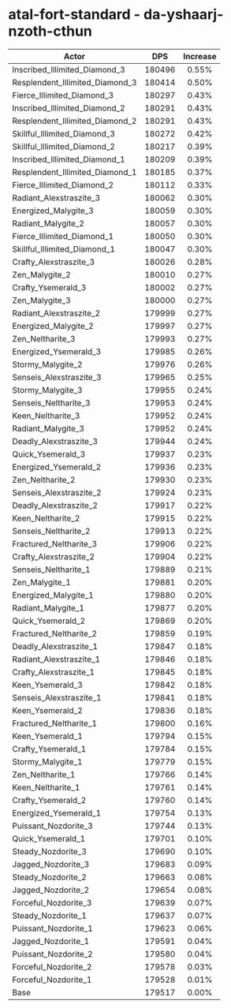# atal-fort-standard - da-yshaarj-nzoth-cthun
| Actor | DPS | Increase |
|---|:---:|:---:|
|Inscribed_Illimited_Diamond_3|180496|0.55%|
|Resplendent_Illimited_Diamond_3|180414|0.50%|
|Fierce_Illimited_Diamond_3|180297|0.43%|
|Inscribed_Illimited_Diamond_2|180291|0.43%|
|Resplendent_Illimited_Diamond_2|180291|0.43%|
|Skillful_Illimited_Diamond_3|180272|0.42%|
|Skillful_Illimited_Diamond_2|180217|0.39%|
|Inscribed_Illimited_Diamond_1|180209|0.39%|
|Resplendent_Illimited_Diamond_1|180185|0.37%|
|Fierce_Illimited_Diamond_2|180112|0.33%|
|Radiant_Alexstraszite_3|180062|0.30%|
|Energized_Malygite_3|180059|0.30%|
|Radiant_Malygite_2|180057|0.30%|
|Fierce_Illimited_Diamond_1|180050|0.30%|
|Skillful_Illimited_Diamond_1|180047|0.30%|
|Crafty_Alexstraszite_3|180026|0.28%|
|Zen_Malygite_2|180010|0.27%|
|Crafty_Ysemerald_3|180002|0.27%|
|Zen_Malygite_3|180000|0.27%|
|Radiant_Alexstraszite_2|179999|0.27%|
|Energized_Malygite_2|179997|0.27%|
|Zen_Neltharite_3|179993|0.27%|
|Energized_Ysemerald_3|179985|0.26%|
|Stormy_Malygite_2|179976|0.26%|
|Senseis_Alexstraszite_3|179965|0.25%|
|Stormy_Malygite_3|179955|0.24%|
|Senseis_Neltharite_3|179953|0.24%|
|Keen_Neltharite_3|179952|0.24%|
|Radiant_Malygite_3|179952|0.24%|
|Deadly_Alexstraszite_3|179944|0.24%|
|Quick_Ysemerald_3|179937|0.23%|
|Energized_Ysemerald_2|179936|0.23%|
|Zen_Neltharite_2|179930|0.23%|
|Senseis_Alexstraszite_2|179924|0.23%|
|Deadly_Alexstraszite_2|179917|0.22%|
|Keen_Neltharite_2|179915|0.22%|
|Senseis_Neltharite_2|179913|0.22%|
|Fractured_Neltharite_3|179906|0.22%|
|Crafty_Alexstraszite_2|179904|0.22%|
|Senseis_Neltharite_1|179889|0.21%|
|Zen_Malygite_1|179881|0.20%|
|Energized_Malygite_1|179880|0.20%|
|Radiant_Malygite_1|179877|0.20%|
|Quick_Ysemerald_2|179869|0.20%|
|Fractured_Neltharite_2|179859|0.19%|
|Deadly_Alexstraszite_1|179847|0.18%|
|Radiant_Alexstraszite_1|179846|0.18%|
|Crafty_Alexstraszite_1|179845|0.18%|
|Keen_Ysemerald_3|179842|0.18%|
|Senseis_Alexstraszite_1|179841|0.18%|
|Keen_Ysemerald_2|179836|0.18%|
|Fractured_Neltharite_1|179800|0.16%|
|Keen_Ysemerald_1|179794|0.15%|
|Crafty_Ysemerald_1|179784|0.15%|
|Stormy_Malygite_1|179779|0.15%|
|Zen_Neltharite_1|179766|0.14%|
|Keen_Neltharite_1|179761|0.14%|
|Crafty_Ysemerald_2|179760|0.14%|
|Energized_Ysemerald_1|179754|0.13%|
|Puissant_Nozdorite_3|179744|0.13%|
|Quick_Ysemerald_1|179701|0.10%|
|Steady_Nozdorite_3|179690|0.10%|
|Jagged_Nozdorite_3|179683|0.09%|
|Steady_Nozdorite_2|179663|0.08%|
|Jagged_Nozdorite_2|179654|0.08%|
|Forceful_Nozdorite_3|179639|0.07%|
|Steady_Nozdorite_1|179637|0.07%|
|Puissant_Nozdorite_1|179623|0.06%|
|Jagged_Nozdorite_1|179591|0.04%|
|Puissant_Nozdorite_2|179580|0.04%|
|Forceful_Nozdorite_2|179578|0.03%|
|Forceful_Nozdorite_1|179528|0.01%|
|Base|179517|0.00%|
